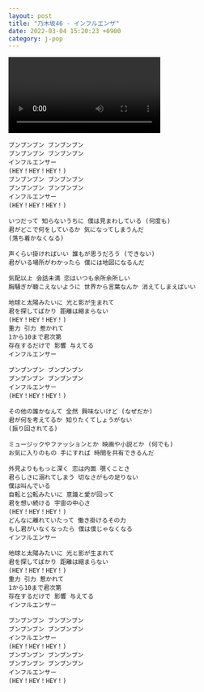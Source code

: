```yaml
---
layout: post
title: "乃木坂46 - インフルエンザ"
date: 2022-03-04 15:20:23 +0900
category: j-pop
---
```


<div class="video-container">
    <video id="player" class="video-js vjs-default-skin vjs-big-play-centered" data-json="/public/json/j-pop/乃木坂46 - インフルエンザ.json"></video>
</div>

```
ブンブンブン ブンブンブン
ブンブンブン ブンブンブン
インフルエンサー
(HEY！HEY！HEY！)
ブンブンブン ブンブンブン
ブンブンブン ブンブンブン
インフルエンサー
(HEY！HEY！HEY！)

いつだって 知らないうちに 僕は見まわしている (何度も)
君がどこで何をしているか 気になってしまうんだ
(落ち着かなくなる)

声くらい掛ければいい 誰もが思うだろう (できない)
君がいる場所がわかったら 僕には地図になるんだ

気配以上 会話未満 恋はいつも余所余所しい
胸騒ぎが聴こえないように 世界から言葉なんか 消えてしまえばいい

地球と太陽みたいに 光と影が生まれて
君を探してばかり 距離は縮まらない
(HEY！HEY！HEY！)
重力 引力 惹かれて
1から10まで君次第
存在するだけで 影響 与えてる
インフルエンサー

ブンブンブン ブンブンブン
ブンブンブン ブンブンブン
インフルエンサー
(HEY！HEY！HEY！)

その他の誰かなんて 全然 興味ないけど (なぜだか)
君が何を考えてるか 知りたくてしょうがない
(振り回されてる)

ミュージックやファッションとか 映画や小説とか (何でも)
お気に入りのもの 手にすれば 時間を共有できるんだ

外見よりももっと深く 恋は内面 覗くことさ
君らしさに溺れてしまう 切なさがもの足りない
僕は叫んでいる
自転と公転みたいに 意識と愛が回って
君を想い続ける 宇宙の中心さ
(HEY！HEY！HEY！)
どんなに離れていたって 働き掛けるその力
もし君がいなくなったら 僕は僕じゃなくなる
インフルエンサー

地球と太陽みたいに 光と影が生まれて
君を探してばかり 距離は縮まらない
(HEY！HEY！HEY！)
重力 引力 惹かれて
1から10まで君次第
存在するだけで 影響 与えてる
インフルエンサー

ブンブンブン ブンブンブン
ブンブンブン ブンブンブン
インフルエンサー
(HEY！HEY！HEY！)
ブンブンブン ブンブンブン
ブンブンブン ブンブンブン
インフルエンサー
(HEY！HEY！HEY！)
```